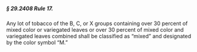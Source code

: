 ##### § 29.2408 Rule 17. #####

Any lot of tobacco of the B, C, or X groups containing over 30 percent of mixed color or variegated leaves or over 30 percent of mixed color and variegated leaves combined shall be classified as “mixed” and designated by the color symbol “M.”